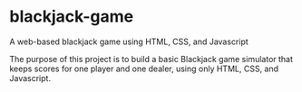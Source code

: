 # blackjack-game
A web-based blackjack game using HTML, CSS, and Javascript

The purpose of this project is to build a basic Blackjack game simulator that keeps scores for one player and one dealer, using only 
HTML, CSS, and Javascript. 
